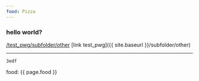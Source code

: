 ```yaml
---
food: Pizza
---
```


### hello world?

[/test_pwg/subfolder/other](/test_pwg/subfolder/other)
[link test_pwg]({{ site.baseurl }}/subfolder/other)

---

```3edf```

food: {{ page.food }}
